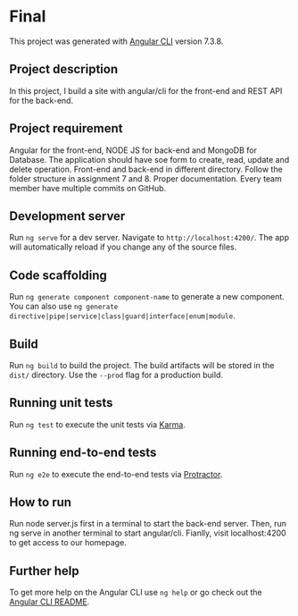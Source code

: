 # Final

This project was generated with [Angular CLI](https://github.com/angular/angular-cli) version 7.3.8.

## Project description 

In this project, I build a site with angular/cli for the front-end and REST API for the back-end.

## Project requirement

Angular for the front-end, NODE JS for back-end and MongoDB for Database.
The application should have soe form to create, read, update and delete operation.
Front-end and back-end in different directory.
Follow the folder structure in assignment 7 and 8.
Proper documentation.
Every team member have multiple commits on GitHub.


## Development server

Run `ng serve` for a dev server. Navigate to `http://localhost:4200/`. The app will automatically reload if you change any of the source files.

## Code scaffolding

Run `ng generate component component-name` to generate a new component. You can also use `ng generate directive|pipe|service|class|guard|interface|enum|module`.

## Build

Run `ng build` to build the project. The build artifacts will be stored in the `dist/` directory. Use the `--prod` flag for a production build.

## Running unit tests

Run `ng test` to execute the unit tests via [Karma](https://karma-runner.github.io).

## Running end-to-end tests

Run `ng e2e` to execute the end-to-end tests via [Protractor](http://www.protractortest.org/).

## How to run

Run node server.js first in a terminal to start the back-end server. Then, run ng serve in another terminal to start angular/cli. Fianlly, visit localhost:4200 to get access to our homepage.

## Further help

To get more help on the Angular CLI use `ng help` or go check out the [Angular CLI README](https://github.com/angular/angular-cli/blob/master/README.md).
